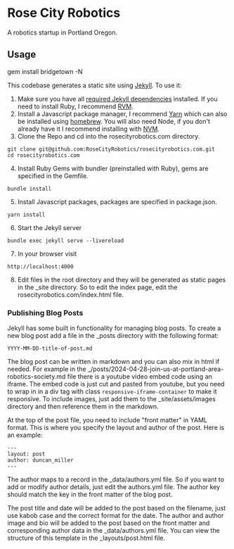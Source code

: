 # Rose City Robotics
A robotics startup in Portland Oregon.

## Usage
gem install bridgetown -N

This codebase generates a static site using [Jekyll](https://jekyllrb.com/). To use it:

1. Make sure you have all [required Jekyll dependencies](https://jekyllrb.com/docs/installation/#requirements) installed. If you need to install Ruby, I recommend [RVM](https://rvm.io/).
2. Install a Javascript package manager, I recommend [Yarn](https://classic.yarnpkg.com/lang/en/docs/install/) which can also be installed using [homebrew](https://formulae.brew.sh/formula/yarn). You will also need Node, if you don't already have it I recommend installing with [NVM](https://github.com/nvm-sh/nvm/blob/master/README.md).
3. Clone the Repo and cd into the rosecityrobotics.com directory.
```
git clone git@github.com:RoseCityRobotics/rosecityrobotics.com.git
cd rosecityrobotics.com
```
4. Install Ruby Gems with bundler (preinstalled with Ruby), gems are specified in the Gemfile.
```
bundle install
```
5. Install Javascript packages, packages are specified in package.json.
```
yarn install
```
6. Start the Jekyll server
```
bundle exec jekyll serve --livereload
```
7. In your browser visit
```
http://localhost:4000
```
8. Edit files in the root directory and they will be generated as static pages in the _site directory. So to edit the index page, edit the rosecityrobotics.com/index.html file.

### Publishing Blog Posts

Jekyll has some built in functionality for managing blog posts. To create a new blog post add a file in the _posts directory with the following format:
```
YYYY-MM-DD-title-of-post.md
```

The blog post can be written in markdown and you can also mix in html if needed. For example in the _/posts/2024-04-28-join-us-at-portland-area-robotics-society.md file there is a youtube video embed code using an iframe. The embed code is just cut and pasted from youtube, but you need to wrap in in a div tag with class `responsive-iframe-container` to make it responsive. To include images, just add them to the _site/assets/images directory and then reference them in the markdown.

At the top of the post file, you need to include "front matter" in YAML format. This is where you specify the layout and author of the post. Here is an example:

```
---
layout: post
author: duncan_miller
---
```

The author maps to a record in the _data/authors.yml file. So if you want to add or modify author details, just edit the authors.yml file. The author key should match the key in the front matter of the blog post.

The post title and date will be added to the post based on the filename, just use kabob case and the correct format for the date. The author and author image and bio will be added to the post based on the front matter and corresponding author data in the _data/authors.yml file. You can view the structure of this template in the _layouts/post.html file.
